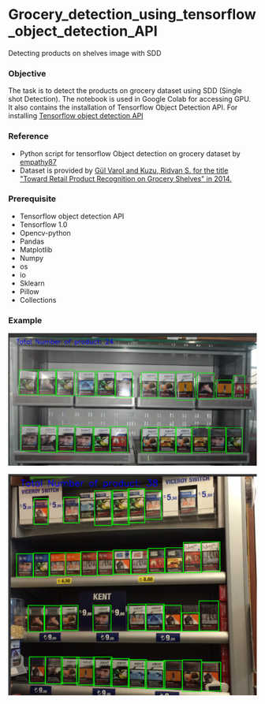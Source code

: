 # Grocery_detection_using_tensorflow_object_detection_API
Detecting products on shelves image with SDD 


### Objective
The task is to detect the products on grocery dataset using SDD (Single shot Detection). The notebook is used in Google Colab for accessing GPU. It also contains the installation of Tensorflow Object Detection API.
For installing [Tensorflow object detection API](https://github.com/tensorflow/models/blob/master/research/object_detection/g3doc/installation.md)

### Reference
- Python script for tensorflow Object detection on grocery dataset by [empathy87](https://github.com/empathy87/nn-grocery-shelves)
- Dataset is provided by [Gül Varol and Kuzu, Ridvan S. for the title "Toward Retail Product Recognition on Grocery Shelves" in 2014.](https://github.com/gulvarol/grocerydataset)

### Prerequisite
- Tensorflow object detection API
- Tensorflow 1.0
- Opencv-python
- Pandas
- Matplotlib
- Numpy
- os
- io
- Sklearn
- Pillow
- Collections

### Example

![Example](images/1.png)


![Example](images/2.png)
